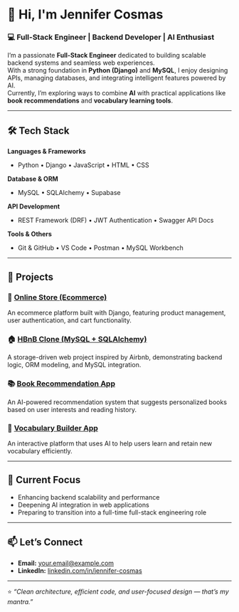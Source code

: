 # 👋 Hi, I'm Jennifer Cosmas

### 💻 Full-Stack Engineer | Backend Developer | AI Enthusiast

I’m a passionate **Full-Stack Engineer** dedicated to building scalable backend systems and seamless web experiences.  
With a strong foundation in **Python (Django)** and **MySQL**, I enjoy designing APIs, managing databases, and integrating intelligent features powered by AI.  
Currently, I’m exploring ways to combine **AI** with practical applications like **book recommendations** and **vocabulary learning tools**.

---

## 🛠️ Tech Stack

**Languages & Frameworks**
- Python • Django • JavaScript • HTML • CSS  

**Database & ORM**
- MySQL • SQLAlchemy • Supabase  

**API Development**
- REST Framework (DRF) • JWT Authentication • Swagger API Docs  

**Tools & Others**
- Git & GitHub • VS Code • Postman • MySQL Workbench  

---

## 🚀 Projects

### 🏪 [Online Store (Ecommerce)]()
An ecommerce platform built with Django, featuring product management, user authentication, and cart functionality.

### 🏠 [HBnB Clone (MySQL + SQLAlchemy)]()
A storage-driven web project inspired by Airbnb, demonstrating backend logic, ORM modeling, and MySQL integration.

### 📚 [Book Recommendation App]()
An AI-powered recommendation system that suggests personalized books based on user interests and reading history.

### 🧠 [Vocabulary Builder App]()
An interactive platform that uses AI to help users learn and retain new vocabulary efficiently.

---

## 🎯 Current Focus
- Enhancing backend scalability and performance  
- Deepening AI integration in web applications  
- Preparing to transition into a full-time full-stack engineering role  

---

## 📫 Let’s Connect

- **Email:** [your.email@example.com](mailto:jennessecosmas7@gmail.com)  
- **LinkedIn:** [linkedin.com/in/jennifer-cosmas](https://linkedin.com/in/jennifer-cosmas)   

---

⭐️ *“Clean architecture, efficient code, and user-focused design — that’s my mantra.”*  

